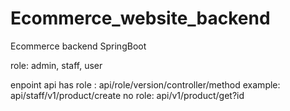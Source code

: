 # Ecommerce_website_backend
Ecommerce backend SpringBoot


role: admin, staff, user 

enpoint api has role : api/role/version/controller/method
example: api/staff/v1/product/create
no role: api/v1/product/get?id 

